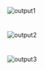 ![output1](https://user-images.githubusercontent.com/94208436/144259790-32f69c62-7c7d-4fb8-8e5e-3a5bef34c25a.jpeg)

#
![output2](https://user-images.githubusercontent.com/94208436/144259872-8ffe465a-fe59-4382-94bf-789766052a06.jpeg)

#
![output3](https://user-images.githubusercontent.com/94208436/144259920-eaa286fa-0ad6-43ed-987d-4503e995ceca.jpeg)


